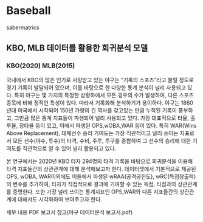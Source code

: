 # Baseball
sabermatrics
## KBO, MLB 데이터를 활용한 회귀분석 모델
### KBO(2020) MLB(2015)

  국내에서 KBO의 많은 인기로 사랑받고 있는 야구는 “기록의 스포츠”라고 불릴 정도로 경기 기록이 발달되어 있으며, 이를 바탕으로 한 다양한 통계 분석이 널리 사용되고 있다. 특히 야구는 몇 가지의 특정한 상황하에서 모든 경우의 수가 발생하여, 다른 스포츠 종목에 비해 정적인 특성이 있다. 따라서 기록화해 분석하기가 용이하다. 야구는 1860년대 미국에서 시작되어 150년 가량의 긴 역사를 갖고있는 만큼 누적된 기록이 풍부하고, 그만큼 많은 통계 지표들이 파생되어 널리 사용되고 있다. 가장 대표적으로 타율, 출루율, 장타율 등이 있고, 이에서 파생된 OPS,wOBA,WAR 등이 있다. 특히 WAR(Wins Above Replacement), 대체선수 승리 기여도는 가장 직관적이고 널리 쓰이는 지표로서 모든 선수(야수, 투수)의 타격, 수비, 주루, 투구를 종합하여 그 선수의 승리에 대한 기여도를 직관적으로 알 수 있어 널리 활용되고 있다.
  
 본 연구에서는 2020년 KBO 타자 294명의 타격 기록을 바탕으로 회귀분석을 이용해 타격 지표들간의 상관관계에 대해 분석해보고자 한다. 데이터셋에서 기본적으로 제공된 OPS, wOBA, WAR이외에도 이들에서 파생된 wRAA(공격공헌도), wRC(득점창출력)의 변수를 추가하여, 타자가 직접적으로 결과에 기여할 수 있는 득점, 타점과의 상관관계를 증명한다. 또한 가장 널리 쓰이는 통계지표인 OPS,WAR와 다른 지표들간의 상관관계에 대해서도 시각화하여 보여주고자 한다.

세부 내용 PDF 보고서 참고(야구 데이터분석 보고서.pdf)
